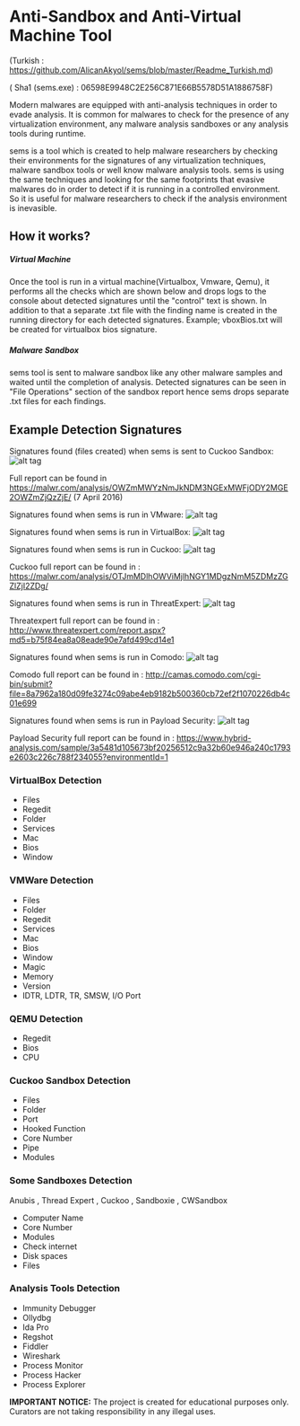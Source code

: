 # Anti-Sandbox and Anti-Virtual Machine Tool 
(Turkish : https://github.com/AlicanAkyol/sems/blob/master/Readme_Turkish.md)

( Sha1 (sems.exe) : 06598E9948C2E256C871E66B5578D51A1886758F)

Modern malwares are equipped with anti-analysis techniques in order to evade analysis. It is common for malwares to check for the presence of any virtualization environment, any malware analysis sandboxes or any analysis tools during runtime. 

sems is a tool which is created to help malware researchers by checking their environments for the signatures of any virtualization techniques, malware sandbox tools or well know malware analysis tools. sems is using the same techniques and looking for the same footprints that evasive malwares do in order to detect if it is running in a controlled environment. So it is useful for malware researchers to check if the analysis environment is inevasible. 

## How it works?
##### Virtual Machine
Once the tool is run in a virtual machine(Virtualbox, Vmware, Qemu), it performs all the checks which are shown below and drops logs to the console about detected signatures until the "control" text is shown. In addition to that a separate .txt file with the finding name is created in the running directory for each detected signatures. Example; vboxBios.txt will be created for virtualbox bios signature.

##### Malware Sandbox
sems tool is sent to malware sandbox like any other malware samples and waited until the completion of analysis. Detected signatures can be seen in "File Operations" section of the sandbox report hence sems drops separate .txt files for each findings.

## Example Detection Signatures

Signatures found (files created) when sems is sent to Cuckoo Sandbox:
![alt tag](https://github.com/AlicanAkyol/sems/blob/master/cuckooResult.png)

Full report can be found in https://malwr.com/analysis/OWZmMWYzNmJkNDM3NGExMWFjODY2MGE2OWZmZjQzZjE/ (7 April 2016)

Signatures found when sems is run in VMware:
![alt tag](https://github.com/AlicanAkyol/sems/blob/master/vmware_normal.png)

Signatures found when sems is run in VirtualBox:
![alt tag](https://github.com/AlicanAkyol/sems/blob/master/Sanalla%C5%9Ft%C4%B1rmaOrtam%C4%B1TespitArac%C4%B1-2.png)


Signatures found when sems is run in Cuckoo:
![alt tag](https://github.com/AlicanAkyol/sems/blob/master/cuckoo_tespitler.png)

Cuckoo full report can be found in : https://malwr.com/analysis/OTJmMDlhOWViMjlhNGY1MDgzNmM5ZDMzZGZlZjI2ZDg/

Signatures found when sems is run in ThreatExpert:
![alt tag](https://github.com/AlicanAkyol/sems/blob/master/threatexpert_tespitler.png)

Threatexpert full report can be found in : http://www.threatexpert.com/report.aspx?md5=b75f84ea8a08eade90e7afd499cd14e1

Signatures found when sems is run in Comodo:
![alt tag](https://github.com/AlicanAkyol/sems/blob/master/comodo_tespitler.png)

Comodo full report can be found in : http://camas.comodo.com/cgi-bin/submit?file=8a7962a180d09fe3274c09abe4eb9182b500360cb72ef2f1070226db4c01e699

Signatures found when sems is run in Payload Security:
![alt tag](https://github.com/AlicanAkyol/sems/blob/master/payload_tespitler.png)

Payload Security full report can be found in : https://www.hybrid-analysis.com/sample/3a5481d105673bf20256512c9a32b60e946a240c1793e2603c226c788f234055?environmentId=1

### VirtualBox Detection
  - Files
  - Regedit
  - Folder
  - Services
  - Mac
  - Bios
  - Window

### VMWare Detection
  - Files
  - Folder
  - Regedit
  - Services
  - Mac
  - Bios
  - Window
  - Magic
  - Memory
  - Version
  - IDTR, LDTR, TR, SMSW, I/O Port

### QEMU Detection
  - Regedit
  - Bios
  - CPU

### Cuckoo Sandbox Detection
  - Files
  - Folder
  - Port
  - Hooked Function
  - Core Number
  - Pipe
  - Modules

### Some Sandboxes Detection
Anubis , Thread Expert , Cuckoo , Sandboxie , CWSandbox
  - Computer Name
  - Core Number
  - Modules
  - Check internet
  - Disk spaces
  - Files

### Analysis Tools Detection
  - Immunity Debugger
  - Ollydbg
  - Ida Pro
  - Regshot
  - Fiddler
  - Wireshark
  - Process Monitor
  - Process Hacker
  - Process Explorer

**IMPORTANT NOTICE:** The project is created for educational purposes only. Curators are not taking responsibility in any illegal uses. 
